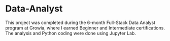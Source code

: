 # Data-Analyst
This project was completed during the 6-month Full-Stack Data Analyst program at Growia, where I earned Beginner and Intermediate certifications. The analysis and Python coding were done using Jupyter Lab.
